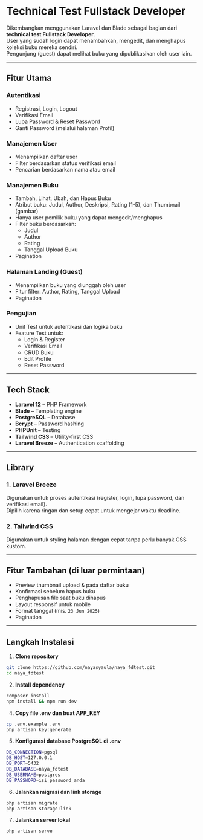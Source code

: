 # Technical Test Fullstack Developer

Dikembangkan menggunakan Laravel dan Blade sebagai bagian dari **technical test Fullstack Developer**.  
User yang sudah login dapat menambahkan, mengedit, dan menghapus koleksi buku mereka sendiri.  
Pengunjung (guest) dapat melihat buku yang dipublikasikan oleh user lain.

---

## Fitur Utama

### Autentikasi
- Registrasi, Login, Logout
- Verifikasi Email
- Lupa Password & Reset Password
- Ganti Password (melalui halaman Profil)

### Manajemen User
- Menampilkan daftar user
- Filter berdasarkan status verifikasi email
- Pencarian berdasarkan nama atau email

### Manajemen Buku
- Tambah, Lihat, Ubah, dan Hapus Buku
- Atribut buku: Judul, Author, Deskripsi, Rating (1-5), dan Thumbnail (gambar)
- Hanya user pemilik buku yang dapat mengedit/menghapus
- Filter buku berdasarkan:
  - Judul
  - Author
  - Rating
  - Tanggal Upload Buku
- Pagination

### Halaman Landing (Guest)
- Menampilkan buku yang diunggah oleh user
- Fitur filter: Author, Rating, Tanggal Upload
- Pagination

### Pengujian
- Unit Test untuk autentikasi dan logika buku
- Feature Test untuk:
  - Login & Register
  - Verifikasi Email
  - CRUD Buku
  - Edit Profile
  - Reset Password

---

## Tech Stack

- **Laravel 12** – PHP Framework
- **Blade** – Templating engine
- **PostgreSQL** – Database
- **Bcrypt** – Password hashing
- **PHPUnit** – Testing
- **Tailwind CSS** – Utility-first CSS
- **Laravel Breeze** – Authentication scaffolding

---

## Library

### 1. Laravel Breeze
Digunakan untuk proses autentikasi (register, login, lupa password, dan verifikasi email).  
Dipilih karena ringan dan setup cepat untuk mengejar waktu deadline.

### 2. Tailwind CSS
Digunakan untuk styling halaman dengan cepat tanpa perlu banyak CSS kustom.

---

## Fitur Tambahan (di luar permintaan)

- Preview thumbnail upload & pada daftar buku
- Konfirmasi sebelum hapus buku
- Penghapusan file saat buku dihapus
- Layout responsif untuk mobile
- Format tanggal (mis. `23 Jun 2025`)
- Pagination

---

## Langkah Instalasi

1. **Clone repository**
```bash
git clone https://github.com/nayasyaula/naya_fdtest.git
cd naya_fdtest
```
2. **Install dependency**
```bash
composer install
npm install && npm run dev
```
4. **Copy file .env dan buat APP_KEY**
```bash
cp .env.example .env
php artisan key:generate
```
5. **Konfigurasi database PostgreSQL di .env**
```bash
DB_CONNECTION=pgsql
DB_HOST=127.0.0.1
DB_PORT=5432
DB_DATABASE=naya_fdtest
DB_USERNAME=postgres
DB_PASSWORD=isi_password_anda
```
6. **Jalankan migrasi dan link storage**
```bash
php artisan migrate
php artisan storage:link
```
7. **Jalankan server lokal**
```bash
php artisan serve
```
